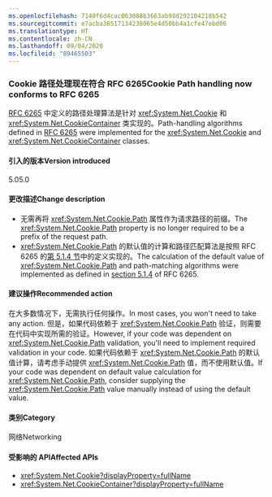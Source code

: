 ```yaml
---
ms.openlocfilehash: 7140f6d4cac063088b3663ab98d292104218b542
ms.sourcegitcommit: e7acba36517134238065e4d50bb4a1cfe47ebd06
ms.translationtype: HT
ms.contentlocale: zh-CN
ms.lasthandoff: 09/04/2020
ms.locfileid: "89465503"
---
```

### <a name="cookie-path-handling-now-conforms-to-rfc-6265"></a><span data-ttu-id="4f83d-101">Cookie 路径处理现在符合 RFC 6265</span><span class="sxs-lookup"><span data-stu-id="4f83d-101">Cookie Path handling now conforms to RFC 6265</span></span>

<span data-ttu-id="4f83d-102">[RFC 6265](https://tools.ietf.org/html/rfc6265) 中定义的路径处理算法是针对 <xref:System.Net.Cookie> 和 <xref:System.Net.CookieContainer> 类实现的。</span><span class="sxs-lookup"><span data-stu-id="4f83d-102">Path-handling algorithms defined in [RFC 6265](https://tools.ietf.org/html/rfc6265) were implemented for the <xref:System.Net.Cookie> and <xref:System.Net.CookieContainer> classes.</span></span>

#### <a name="version-introduced"></a><span data-ttu-id="4f83d-103">引入的版本</span><span class="sxs-lookup"><span data-stu-id="4f83d-103">Version introduced</span></span>

<span data-ttu-id="4f83d-104">5.0</span><span class="sxs-lookup"><span data-stu-id="4f83d-104">5.0</span></span>

#### <a name="change-description"></a><span data-ttu-id="4f83d-105">更改描述</span><span class="sxs-lookup"><span data-stu-id="4f83d-105">Change description</span></span>

- <span data-ttu-id="4f83d-106">无需再将 <xref:System.Net.Cookie.Path> 属性作为请求路径的前缀。</span><span class="sxs-lookup"><span data-stu-id="4f83d-106">The <xref:System.Net.Cookie.Path> property is no longer required to be a prefix of the request path.</span></span>
- <span data-ttu-id="4f83d-107"><xref:System.Net.Cookie.Path> 的默认值的计算和路径匹配算法是按照 RFC 6265 的[第 5.1.4 节](https://tools.ietf.org/html/rfc6265#section-5.1.4)中的定义实现的。</span><span class="sxs-lookup"><span data-stu-id="4f83d-107">The calculation of the default value of <xref:System.Net.Cookie.Path> and path-matching algorithms were implemented as defined in [section 5.1.4](https://tools.ietf.org/html/rfc6265#section-5.1.4) of RFC 6265.</span></span>

#### <a name="recommended-action"></a><span data-ttu-id="4f83d-108">建议操作</span><span class="sxs-lookup"><span data-stu-id="4f83d-108">Recommended action</span></span>

<span data-ttu-id="4f83d-109">在大多数情况下，无需执行任何操作。</span><span class="sxs-lookup"><span data-stu-id="4f83d-109">In most cases, you won't need to take any action.</span></span> <span data-ttu-id="4f83d-110">但是，如果代码依赖于 <xref:System.Net.Cookie.Path> 验证，则需要在代码中实现所需的验证。</span><span class="sxs-lookup"><span data-stu-id="4f83d-110">However, if your code was dependent on <xref:System.Net.Cookie.Path> validation, you'll need to implement required validation in your code.</span></span> <span data-ttu-id="4f83d-111">如果代码依赖于 <xref:System.Net.Cookie.Path> 的默认值计算，请考虑手动提供 <xref:System.Net.Cookie.Path> 值，而不使用默认值。</span><span class="sxs-lookup"><span data-stu-id="4f83d-111">If your code was dependent on default value calculation for <xref:System.Net.Cookie.Path>, consider supplying the <xref:System.Net.Cookie.Path> value manually instead of using the default value.</span></span>

#### <a name="category"></a><span data-ttu-id="4f83d-112">类别</span><span class="sxs-lookup"><span data-stu-id="4f83d-112">Category</span></span>

<span data-ttu-id="4f83d-113">网络</span><span class="sxs-lookup"><span data-stu-id="4f83d-113">Networking</span></span>

#### <a name="affected-apis"></a><span data-ttu-id="4f83d-114">受影响的 API</span><span class="sxs-lookup"><span data-stu-id="4f83d-114">Affected APIs</span></span>

- <xref:System.Net.Cookie?displayProperty=fullName>
- <xref:System.Net.CookieContainer?displayProperty=fullName>

<!--

#### Affected APIs

- `T:System.Net.Cookie`
- `T:System.Net.CookieContainer`

-->
